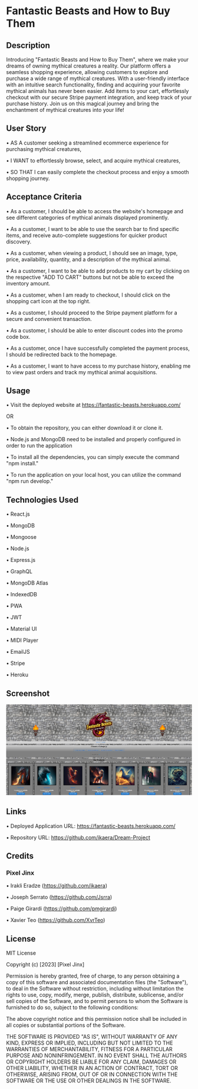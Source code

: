 # Fantastic Beasts and How to Buy Them

## Description

Introducing "Fantastic Beasts and How to Buy Them", where we make your dreams of owning mythical creatures a reality. Our platform offers a seamless shopping experience, allowing customers to explore and purchase a wide range of mythical creatures. With a user-friendly interface with an intuitive search functionality, finding and acquiring your favorite mythical animals has never been easier. Add items to your cart, effortlessly checkout with our secure Stripe payment integration, and keep track of your purchase history. Join us on this magical journey and bring the enchantment of mythical creatures into your life!

## User Story

• AS A customer seeking a streamlined ecommerce experience for purchasing mythical creatures,

• I WANT to effortlessly browse, select, and acquire mythical creatures,

• SO THAT I can easily complete the checkout process and enjoy a smooth shopping journey.

## Acceptance Criteria

• As a customer, I should be able to access the website's homepage and see different categories of mythical animals displayed prominently.

• As a customer, I want to be able to use the search bar to find specific items, and receive auto-complete suggestions for quicker product discovery.

• As a customer, when viewing a product, I should see an image, type, price, availability, quantity, and a description of the mythical animal.

• As a customer, I want to be able to add products to my cart by clicking on the respective "ADD TO CART" buttons but not be able to exceed the inventory amount.

• As a customer, when I am ready to checkout, I should click on the shopping cart icon at the top right.

• As a customer, I should proceed to the Stripe payment platform for a secure and convenient transaction.

• As a customer, I should be able to enter discount codes into the promo code box.

• As a customer, once I have successfully completed the payment process, I should be redirected back to the homepage.

• As a customer, I want to have access to my purchase history, enabling me to view past orders and track my mythical animal acquisitions.

## Usage

• Visit the deployed website at https://fantastic-beasts.herokuapp.com/

OR

• To obtain the repository, you can either download it or clone it.

• Node.js and MongoDB need to be installed and properly configured in order to run the application

• To install all the dependencies, you can simply execute the command "npm install."

• To run the application on your local host, you can utilize the command "npm run develop."

## Technologies Used

• React.js

• MongoDB

• Mongoose

• Node.js

• Express.js

• GraphQL

• MongoDB Atlas

• IndexedDB

• PWA

• JWT

• Material UI

• MIDI Player

• EmailJS

• Stripe

• Heroku

## Screenshot

![JPG](./fantastic.jpg)

## Links

• Deployed Application URL: https://fantastic-beasts.herokuapp.com/

• Repository URL: https://github.com/ikaera/Dream-Project

## Credits

### Pixel Jinx

• Irakli Eradze (https://github.com/ikaera)

• Joseph Serrato (https://github.com/Jsrra)

• Paige Girardi (https://github.com/pmgirardi)

• Xavier Teo (https://github.com/XvrTeo)

## License

MIT License

Copyright (c) [2023] [Pixel Jinx]

Permission is hereby granted, free of charge, to any person obtaining a copy
of this software and associated documentation files (the "Software"), to deal
in the Software without restriction, including without limitation the rights
to use, copy, modify, merge, publish, distribute, sublicense, and/or sell
copies of the Software, and to permit persons to whom the Software is
furnished to do so, subject to the following conditions:

The above copyright notice and this permission notice shall be included in all
copies or substantial portions of the Software.

THE SOFTWARE IS PROVIDED "AS IS", WITHOUT WARRANTY OF ANY KIND, EXPRESS OR
IMPLIED, INCLUDING BUT NOT LIMITED TO THE WARRANTIES OF MERCHANTABILITY,
FITNESS FOR A PARTICULAR PURPOSE AND NONINFRINGEMENT. IN NO EVENT SHALL THE
AUTHORS OR COPYRIGHT HOLDERS BE LIABLE FOR ANY CLAIM, DAMAGES OR OTHER
LIABILITY, WHETHER IN AN ACTION OF CONTRACT, TORT OR OTHERWISE, ARISING FROM,
OUT OF OR IN CONNECTION WITH THE SOFTWARE OR THE USE OR OTHER DEALINGS IN THE
SOFTWARE.

